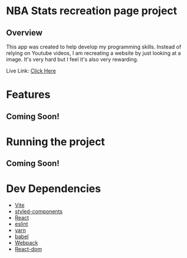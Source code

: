 # NBA Stats recreation page project
  <h2>Overview</h2>
 This app was created to help develop my programming skills. Instead of relying on Youtube videos, I am recreating a website by just looking at a image. It's very hard but I feel it's also very rewarding.

  Live Link: <a href = "https://nbastatstemplate.netlify.app/"> Click Here</a>
# Features
  <h2>Coming Soon!</h2>

# Running the project
  <h2>Coming Soon!</h2>

# Dev Dependencies
<ul>
  <li><a href = "https://vitejs.dev/">Vite</li>
  <li><a href = "https://styled-components.com/">styled-components</li>
  <li><a href = "https://react.dev/">React</li>
  <li><a href = "https://eslint.org/">eslint</li>
  <li><a href = "https://yarnpkg.com/">yarn</li>
  <li>babel</li>
  <li>Webpack</li>
  <li>React-dom</li>
</ul>
  
